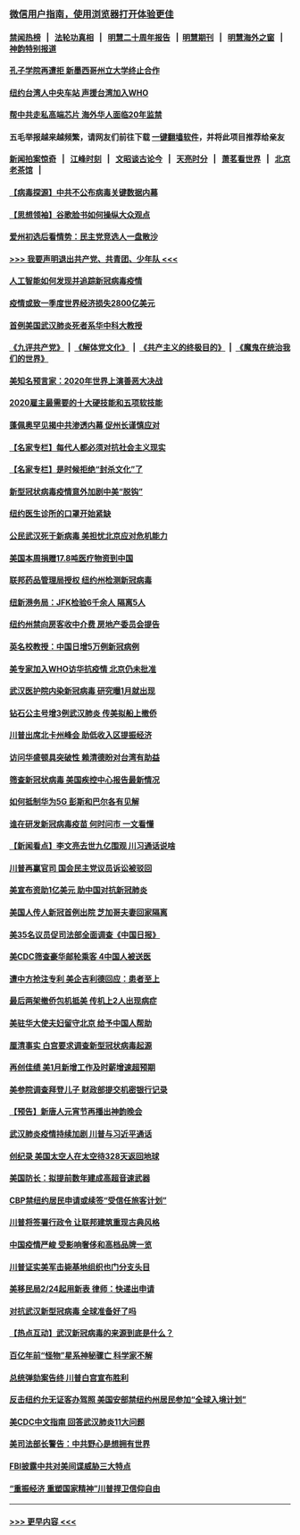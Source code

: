 ### [微信用户指南，使用浏览器打开体验更佳](https://github.com/gfw-breaker/banned-news1/blob/master/indexes/wechat-guide.md?t=0)
#### [禁闻热榜](热点新闻.md?t=0)  &nbsp;&nbsp;|&nbsp;&nbsp; [法轮功真相](https://github.com/gfw-breaker/truth/blob/master/README.md?t=0) &nbsp;&nbsp;|&nbsp;&nbsp; [明慧二十周年报告](https://github.com/gfw-breaker/mh-reports/blob/master/README.md?t=0) &nbsp;&nbsp;|&nbsp;&nbsp;[明慧期刊](https://github.com/gfw-breaker/mh-qikan) &nbsp;&nbsp;|&nbsp;&nbsp; [明慧海外之窗](https://github.com/gfw-breaker/mh-news/blob/master/README.md?t=0) &nbsp;&nbsp;|&nbsp;&nbsp; [神韵特别报道](https://github.com/gfw-breaker/mh-news/blob/master/shenyun.md?t=0)
#### [孔子学院再遭拒 新墨西哥州立大学终止合作](../pages/nsc412/n11858661.md?t=02102311) 
#### [纽约台湾人中央车站  声援台湾加入WHO](../pages/nsc412/n11857757.md?t=02102311) 
#### [帮中共走私高端芯片 海外华人面临20年监禁](../pages/nsc412/n11855016.md?t=02102311) 
#### 五毛举报越来越频繁，请网友们前往下载 [一键翻墙软件](https://github.com/gfw-breaker/ssr-accounts)，并将此项目推荐给亲友
#### [新闻拍案惊奇](https://github.com/gfw-breaker/banned-news1/blob/master/pages/link4.md) &nbsp;&nbsp;|&nbsp;&nbsp; [江峰时刻](https://github.com/gfw-breaker/banned-news1/blob/master/pages/link4.md) &nbsp;&nbsp;|&nbsp;&nbsp; [文昭谈古论今](https://github.com/gfw-breaker/banned-news1/blob/master/pages/link4.md) &nbsp;&nbsp;|&nbsp;&nbsp; [天亮时分](https://github.com/gfw-breaker/banned-news1/blob/master/pages/link4.md) &nbsp;&nbsp;|&nbsp;&nbsp; [萧茗看世界](https://github.com/gfw-breaker/banned-news1/blob/master/pages/link4.md) &nbsp;&nbsp;|&nbsp;&nbsp; [北京老茶馆](https://github.com/gfw-breaker/banned-news1/blob/master/pages/link4.md) &nbsp;&nbsp;|&nbsp;&nbsp; 
#### [【病毒探源】中共不公布病毒关键数据内幕](../pages/nsc412/n11856584.md?t=02102311) 
#### [【思想领袖】谷歌脸书如何操纵大众观点](../pages/nsc412/n11680874.md?t=02102311) 
#### [爱州初选后看情势：民主党竞选人一盘散沙](../pages/nsc412/n11856557.md?t=02102311) 
#### [>>> 我要声明退出共产党、共青团、少年队 <<<](https://github.com/begood0513/goodnews/blob/master/quit/letter.md) 
#### [人工智能如何发现并追踪新冠病毒疫情](../pages/nsc412/n11856398.md?t=02102311) 
#### [疫情或致一季度世界经济损失2800亿美元](../pages/nsc412/n11855639.md?t=02102311) 
#### [首例美国武汉肺炎死者系华中科大教授](../pages/nsc412/n11855500.md?t=02102311) 
#### [《九评共产党》](https://github.com/begood0513/9ping.md/blob/master/README.md) &nbsp;|&nbsp; [《解体党文化》](../../../../jtdwh.md/blob/master/README.md)  &nbsp;|&nbsp; [《共产主义的终极目的》](../../../../gczydzjmd.md/blob/master/README.md) &nbsp;|&nbsp; [《魔鬼在统治我们的世界》](../../../../mgztzwmdsj.md/blob/master/README.md) 
#### [美知名预言家：2020年世界上演善恶大决战](../pages/nsc412/n11855418.md?t=02102311) 
#### [2020雇主最需要的十大硬技能和五项软技能](../pages/nsc412/n11850953.md?t=02102311) 
#### [蓬佩奥罕见揭中共渗透内幕 促州长谨慎应对](../pages/nsc412/n11854685.md?t=02102311) 
#### [【名家专栏】每代人都必须对抗社会主义现实](../pages/nsc412/n11831412.md?t=02102311) 
#### [【名家专栏】是时候拒绝“封杀文化”了](../pages/nsc412/n11814093.md?t=02102311) 
#### [新型冠状病毒疫情意外加剧中美“脱钩”](../pages/nsc412/n11854475.md?t=02102311) 
#### [纽约医生诊所的口罩开始紧缺](../pages/nsc412/n11853364.md?t=02102311) 
#### [公民武汉死于新病毒 美担忧北京应对危机能力](../pages/nsc412/n11854331.md?t=02102311) 
#### [美国本周捐赠17.8吨医疗物资到中国](../pages/nsc412/n11854269.md?t=02102311) 
#### [联邦药品管理局授权  纽约州检测新冠病毒](../pages/nsc412/n11853371.md?t=02102311) 
#### [纽新港务局：JFK检验6千余人  隔离5人](../pages/nsc412/n11853366.md?t=02102311) 
#### [纽约州禁向房客收中介费  房地产委员会提告](../pages/nsc412/n11853360.md?t=02102311) 
#### [英名校教授：中国日增5万例新冠病例](../pages/nsc412/n11854174.md?t=02102311) 
#### [美专家加入WHO访华抗疫情 北京仍未批准](../pages/nsc412/n11854043.md?t=02102311) 
#### [武汉医护院内染新冠病毒 研究曝1月就出现](../pages/nsc412/n11852928.md?t=02102311) 
#### [钻石公主号增3例武汉肺炎 传美拟船上撤侨](../pages/nsc412/n11853240.md?t=02102311) 
#### [川普出席北卡州峰会 助低收入区提振经济](../pages/nsc412/n11853232.md?t=02102311) 
#### [访问华盛顿具突破性 赖清德盼对台湾有助益](../pages/nsc412/n11853129.md?t=02102311) 
#### [筛查新冠状病毒 美国疾控中心报告最新情况](../pages/nsc412/n11853070.md?t=02102311) 
#### [如何抵制华为5G 彭斯和巴尔各有见解](../pages/nsc412/n11852535.md?t=02102311) 
#### [谁在研发新冠病毒疫苗 何时问市 一文看懂](../pages/nsc412/n11852840.md?t=02102311) 
#### [【新闻看点】李文亮去世九亿围观 川习通话说啥](../pages/nsc412/n11852360.md?t=02102311) 
#### [川普再赢官司 国会民主党议员诉讼被驳回](../pages/nsc412/n11852287.md?t=02102311) 
#### [美宣布资助1亿美元 助中国对抗新冠肺炎](../pages/nsc412/n11852531.md?t=02102311) 
#### [美国人传人新冠首例出院 芝加哥夫妻回家隔离](../pages/nsc412/n11852452.md?t=02102311) 
#### [美35名议员促司法部全面调查《中国日报》](../pages/nsc412/n11852435.md?t=02102311) 
#### [美CDC筛查豪华邮轮乘客 4中国人被送医](../pages/nsc412/n11852085.md?t=02102311) 
#### [遭中方抢注专利 美企吉利德回应：患者至上](../pages/nsc412/n11852037.md?t=02102311) 
#### [最后两架撤侨包机抵美 传机上2人出现病症](../pages/nsc412/n11852173.md?t=02102311) 
#### [美驻华大使夫妇留守北京 给予中国人帮助](../pages/nsc412/n11852165.md?t=02102311) 
#### [厘清事实 白宫要求调查新型冠状病毒起源](../pages/nsc412/n11852106.md?t=02102311) 
#### [再创佳绩 美1月新增工作及时薪增速超预期](../pages/nsc412/n11852174.md?t=02102311) 
#### [美参院调查拜登儿子 财政部提交机密银行记录](../pages/nsc412/n11851808.md?t=02102311) 
#### [【预告】新唐人元宵节再播出神韵晚会](../pages/nsc412/n11843192.md?t=02102311) 
#### [武汉肺炎疫情持续加剧 川普与习近平通话](../pages/nsc412/n11851613.md?t=02102311) 
#### [创纪录 美国太空人在太空待328天返回地球](../pages/nsc412/n11851266.md?t=02102311) 
#### [美国防长：拟提前数年建成高超音速武器](../pages/nsc412/n11850959.md?t=02102311) 
#### [CBP禁纽约居民申请或续签“受信任旅客计划”](../pages/nsc412/n11850857.md?t=02102311) 
#### [川普将签署行政令 让联邦建筑重现古典风格](../pages/nsc412/n11850654.md?t=02102311) 
#### [中国疫情严峻 受影响奢侈和高档品牌一览](../pages/nsc412/n11850319.md?t=02102311) 
#### [川普证实美军击毙基地组织也门分支头目](../pages/nsc412/n11850383.md?t=02102311) 
#### [美移民局2/24起用新表 律师：快递出申请](../pages/nsc412/n11848220.md?t=02102311) 
#### [对抗武汉新型冠病毒 全球准备好了吗](../pages/nsc412/n11850142.md?t=02102311) 
#### [【热点互动】武汉新冠病毒的来源到底是什么？](../pages/nsc412/n11849749.md?t=02102311) 
#### [百亿年前“怪物”星系神秘骤亡 科学家不解](../pages/nsc412/n11849863.md?t=02102311) 
#### [总统弹劾案告终 川普白宫宣布胜利](../pages/nsc412/n11849985.md?t=02102311) 
#### [反击纽约允无证客办驾照  美国安部禁纽约州居民参加“全球入境计划”](../pages/nsc412/n11849828.md?t=02102311) 
#### [美CDC中文指南 回答武汉肺炎11大问题](../pages/nsc412/n11849703.md?t=02102311) 
#### [美司法部长警告：中共野心是想拥有世界](../pages/nsc412/n11849769.md?t=02102311) 
#### [FBI披露中共对美间谍威胁三大特点](../pages/nsc412/n11849700.md?t=02102311) 
#### [“重振经济 重塑国家精神”川普捍卫信仰自由](../pages/nsc412/n11849641.md?t=02102311) 

----
#### [ >>> 更早内容 <<< ](../indexes/nsc412-earlier.md)
